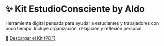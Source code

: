 # ✨ Kit EstudioConsciente by Aldo

Herramienta digital pensada para ayudar a estudiantes y trabajadores con poco tiempo. Incluye organización, relajación y reflexión personal.

📄 [Descargar el Kit (PDF)](https://github.com/Aldosilva96/Kit-EstudioConsciente/blob/main/docs/Kit_EstudioConsciente_by_Aldo.pdf)


